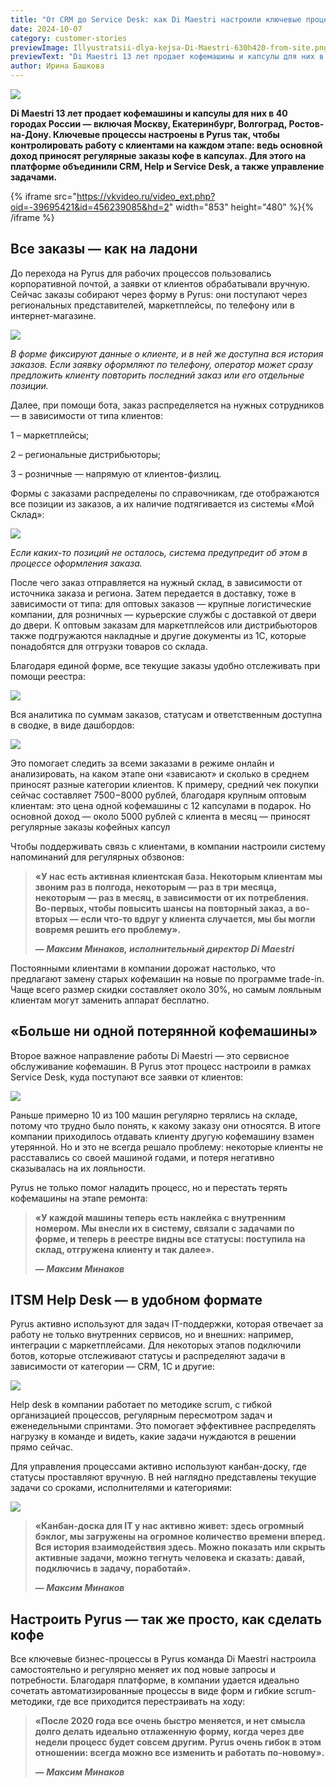 ```yaml
---
title: "От CRM до Service Desk: как Di Maestri настроили ключевые процессы в Pyrus"
date: 2024-10-07
category: customer-stories
previewImage: Illyustratsii-dlya-kejsa-Di-Maestri-630h420-from-site.png
previewText: "Di Maestri 13 лет продает кофемашины и капсулы для них в 40 городах России — включая Москву, Екатеринбург, Волгоград, Ростов-на-Дону. Ключевые процессы настроены в Pyrus так, чтобы контролировать работу с клиентами на каждом этапе: ведь основной доход приносят регулярные заказы кофе в капсулах. Для этого на платформе объединили CRM, Help и Service Desk, а также управление задачами."
author: Ирина Башкова
---
```

![](Illyustratsii-dlya-kejsa-Di-Maestri-1200h630.webp)

**Di Maestri 13 лет продает кофемашины и капсулы для них в 40 городах России — включая Москву, Екатеринбург, Волгоград, Ростов-на-Дону. Ключевые процессы настроены в Pyrus так, чтобы контролировать работу с клиентами на каждом этапе: ведь основной доход приносят регулярные заказы кофе в капсулах. Для этого на платформе объединили CRM, Help и Service Desk, а также управление задачами.** 

{% iframe src="https://vkvideo.ru/video_ext.php?oid=-39695421&id=456239085&hd=2" width="853" height="480" %}{% /iframe %}

## Все заказы — как на ладони  

До перехода на Pyrus для рабочих процессов пользовались корпоративной почтой, а заявки от клиентов обрабатывали вручную. Сейчас заказы собирают через форму в Pyrus: они поступают через региональных представителей, маркетплейсы, по телефону или в интернет-магазине. 

![](Screenshot-11.webp)

_В форме фиксируют данные о клиенте, и в ней же доступна вся история заказов. Если заявку оформляют по телефону, оператор может сразу предложить клиенту повторить последний заказ или его отдельные позиции._ 

Далее, при помощи бота, заказ распределяется на нужных сотрудников — в зависимости от типа клиентов: 

1 – маркетплейсы;

2 – региональные дистрибьюторы;

3 – розничные — напрямую от клиентов-физлиц.

Формы с заказами распределены по справочникам, где отображаются все позиции из заказов, а их наличие подтягивается из системы «Мой Склад»:

![](Screenshot-7.webp)

_Если каких-то позиций не осталось, система предупредит об этом в процессе оформления заказа._ 

После чего заказ отправляется на нужный склад, в зависимости от источника заказа и региона. Затем передается в доставку, тоже в зависимости от типа: для оптовых заказов — крупные логистические компании, для розничных — курьерские службы с доставкой от двери до двери. К оптовым заказам для маркетплейсов или дистрибьюторов также подгружаются накладные и другие документы из 1С, которые понадобятся для отгрузки товаров со склада. 

Благодаря единой форме, все текущие заказы удобно отслеживать при помощи реестра: 

![](Screenshot-12.webp)

Вся аналитика по суммам заказов, статусам и ответственным доступна в сводке, в виде дашбордов: 

![](Screenshot-6.webp)

Это помогает следить за всеми заказами в режиме онлайн и анализировать, на каком этапе они «зависают» и сколько в среднем приносят разные категории клиентов. К примеру, средний чек покупки сейчас составляет 7500−8000 рублей, благодаря крупным оптовым клиентам: это цена одной кофемашины с 12 капсулами в подарок. Но основной доход — около 5000 рублей с клиента в месяц — приносят регулярные заказы кофейных капсул

Чтобы поддерживать связь с клиентами, в компании настроили систему напоминаний для регулярных обзвонов: 

> **«У нас есть активная клиентская база. Некоторым клиентам мы звоним раз в полгода, некоторым — раз в три месяца, некоторым — раз в месяц, в зависимости от их потребления. Во-первых, чтобы повысить шансы на повторный заказ, а во-вторых — если что-то вдруг у клиента случается, мы бы могли вовремя решить его проблему».**
> 
> **— _Максим Минаков, исполнительный директор Di Maestri_**

Постоянными клиентами в компании дорожат настолько, что предлагают замену старых кофемашин на новые по программе trade-in. Чаще всего размер скидки составляет около 30%, но самым лояльным клиентам могут заменить аппарат бесплатно.

## «Больше ни одной потерянной кофемашины»

Второе важное направление работы Di Maestri — это сервисное обслуживание кофемашин. В Pyrus этот процесс настроили в рамках Service Desk, куда поступают все заявки от клиентов:  

![](Screenshot-17.webp)

Раньше примерно 10 из 100 машин регулярно терялись на складе, потому что трудно было понять, к какому заказу они относятся. В итоге компании приходилось отдавать клиенту другую кофемашину взамен утерянной. Но и это не всегда решало проблему: некоторые клиенты не расставались со своей машиной годами, и потеря негативно сказывалась на их лояльности. 

Pyrus не только помог наладить процесс, но и перестать терять кофемашины на этапе ремонта:  

> **«У каждой машины теперь есть наклейка с внутренним номером. Мы внесли их в систему, связали с задачами по форме, и теперь в реестре видны все статусы: поступила на склад, отгружена клиенту и так далее».** 
> 
> **— _Максим Минаков_** 

## ITSM Help Desk — в удобном формате

Pyrus активно используют для задач IT-поддержки, которая отвечает за работу не только внутренних сервисов, но и внешних: например, интеграции с маркетплейсами. Для некоторых этапов подключили ботов, которые отслеживают статусы и распределяют задачи в зависимости от категории — CRM, 1С и другие:

![](Screenshot-14.webp)

Help desk в компании работает по методике scrum, с гибкой организацией процессов, регулярным пересмотром задач и еженедельными спринтами. Это помогает эффективнее распределять нагрузку в команде и видеть, какие задачи нуждаются в решении прямо сейчас. 

Для управления процессами активно используют канбан-доску, где статусы проставляют вручную. В ней наглядно представлены текущие задачи со сроками, исполнителями и категориями:

![](Screenshot-15.webp)

> **«Канбан-доска для IT у нас активно живет: здесь огромный бэклог, мы загружены на огромное количество времени вперед. Вся история взаимодействия здесь. Можно показать или скрыть активные задачи, можно тегнуть человека и сказать: давай, подключись в задачу, поработай».**
> 
> **— _Максим Минаков_**

## Настроить Pyrus — так же просто, как сделать кофе 

Все ключевые бизнес-процессы в Pyrus команда Di Maestri настроила самостоятельно и регулярно меняет их под новые запросы и потребности. Благодаря платформе, в компании удается идеально сочетать автоматизированные процессы в виде форм и гибкие scrum-методики, где все приходится перестраивать на ходу: 

> **«После 2020 года все очень быстро меняется, и нет смысла долго делать идеально отлаженную форму, когда через две недели процесс будет совсем другим. Pyrus очень гибок в этом отношении: всегда можно все изменить и работать по-новому».**
> 
> **— _Максим Минаков_**